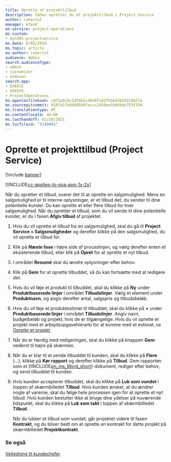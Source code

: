 ```yaml
---
title: Oprette et projekttilbud
description: Sådan opretter du et projekttilbud i Project Service
author: ruhercul
manager: kfend
ms.service: project-operations
ms.custom:
- dyn365-projectservice
ms.date: 8/03/2018
ms.topic: article
ms.author: ruhercul
audience: Admin
search.audienceType:
- admin
- customizer
- enduser
search.app:
- D365CE
- D365PS
- ProjectOperations
ms.openlocfilehash: cdf3a9cbc1df0b2c4630f142fb1643b35919b21e
ms.sourcegitcommit: 418fa1fe9d605b8faccc2d5dee1b04b4e753f194
ms.translationtype: HT
ms.contentlocale: da-DK
ms.lasthandoff: 02/10/2021
ms.locfileid: "5149401"
---
```

# <a name="create-a-project-quote-project-service"></a>Oprette et projekttilbud (Project Service)

[!include [banner](../includes/psa-now-project-operations.md)]

[!INCLUDE[cc-applies-to-psa-app-1x-2x](../includes/cc-applies-to-psa-app-1x-2x.md)]

Når du opretter et tilbud, svarer det til at oprette en salgsmulighed. Mens en salgsmulighed er til interne oplysninger, er et tilbud det, du sender til dine potentielle kunder. Du kan oprette et eller flere tilbud for hver salgsmulighed. Når du opretter et tilbud, som du vil sende til dine potentielle kunder, er du i fasen **Afgiv tilbud** af projektet.  
  
1. Hvis du vil oprette et tilbud fra en salgsmulighed, skal du gå til **Project Service > Salgsmuligheder** og derefter klikke på den salgsmulighed, du vil oprette et tilbud for.  
  
2. Klik på **Næste fase** i højre side af proceslinjen, og vælg derefter enten et eksisterende tilbud, eller klik på **Opret** for at oprette et nyt tilbud.  
  
3. I området **Resumé** skal du ændre oplysninger efter behov.  
  
4. Klik på **Gem** for at oprette tilbuddet, så du kan fortsætte med at redigere det.  
  
5. Hvis du vil føje et produkt til tilbuddet, skal du klikke på **Ny** under **Produktbaserede linjer** i området **Tilbudslinjer**. Vælg et element under **Produktnavn**, og angiv derefter antal, salgspris og tilbudsbeløb.  
  
6. Hvis du vil føje et produktestimat til tilbuddet, skal du klikke på **+** under **Produktbaserede linjer** i området **Tilbudslinjer**. Angiv navn, budgetbeløb og projekt, hvis de er tilgængelige. Hvis du vil oprette et projekt med et arbejdsopgavehierarki for at komme med et estimat, se [Oprette et projekt](../psa/create-project.md).  
  
7. Når du er færdig med redigeringen, skal du klikke på knappen **Gem** nederst til højre på skærmen.  
  
8. Når du er klar til at sende tilbuddet til kunden, skal du klikke på **Flere** (...), klikke på **Kør rapport** og derefter klikke på **Tilbud**. Gem rapporten som et [!INCLUDE[pn_ms_Word_short](../includes/pn-ms-word-short.md)]-dokument, rediger efter behov, og send tilbuddet til kunden.  
  
9. Hvis kunden accepterer tilbuddet, skal du klikke på **Luk som vundet** i toppen af skærmbilledet **Tilbud**. Hvis kunden ønsker, at du ændrer nogle af varerne, skal du følge hele processen igen for at oprette et nyt tilbud. Hvis kunden beslutter ikke at bruge dine ydelser på nuværende tidspunkt, skal du klikke på **Luk som tabt** i toppen af skærmbilledet **Tilbud**.  
  
   Når du lukker et tilbud som vundet, går projektet videre til fasen **Kontrakt**, og du bliver bedt om at oprette en kontrakt for dette projekt på skærmbilledet **Projektkontrakt**.  
  
### <a name="see-also"></a>Se også  
 [Vejledning til kundechefer](../psa/account-manager-guide.md)
